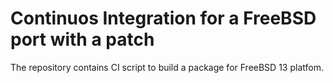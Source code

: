 # Continuos Integration for a FreeBSD port with a patch

The repository contains CI script to build a package for FreeBSD 13 platfom.
